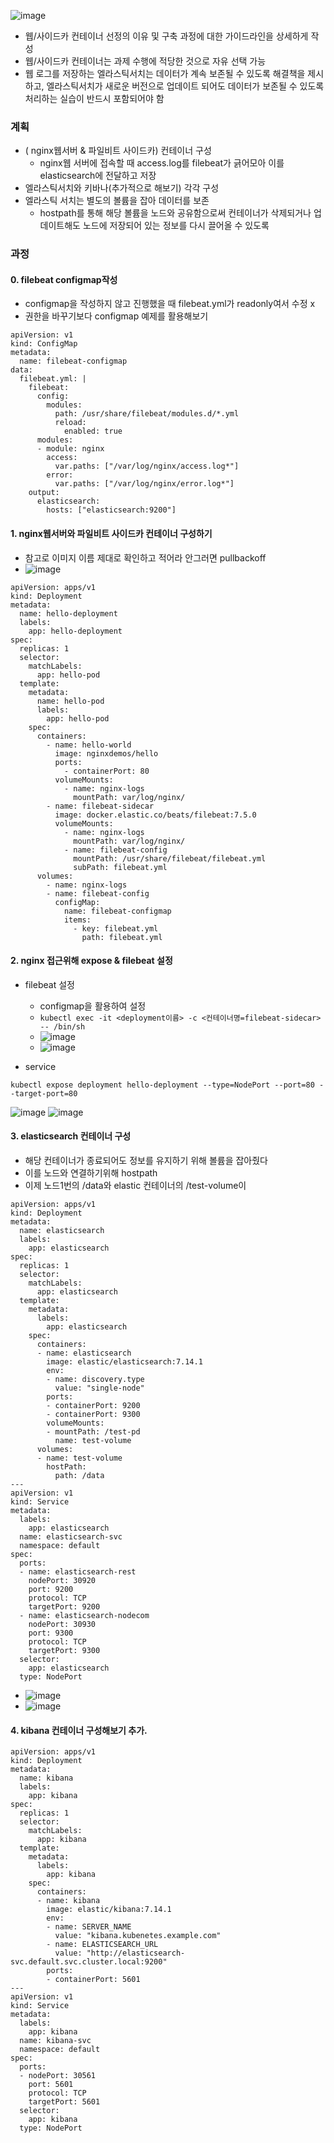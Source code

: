 ![image](https://user-images.githubusercontent.com/62214428/146668478-2dafefa7-5be6-4cdf-9b6b-cec3c7b3b7c0.png)

- 웹/사이드카 컨테이너 선정의 이유 및 구축 과정에 대한 가이드라인을 상세하게 작성
- 웹/사이드카 컨테이너는 과제 수행에 적당한 것으로 자유 선택 가능
- 웹 로그를 저장하는 엘라스틱서치는 데이터가 계속 보존될 수 있도록 해결책을 제시하고, 엘라스틱서치가 새로운 버전으로 업데이트 되어도 데이터가 보존될 수 있도록 처리하는 실습이 반드시 포함되어야 함


### 계획
- ( nginx웹서버 & 파일비트 사이드카) 컨테이너 구성
  - nginx웹 서버에 접속할 때 access.log를 filebeat가 긁어모아 이를 elasticsearch에 전달하고 저장
- 엘라스틱서치와 키바나(추가적으로 해보기) 각각 구성 
- 엘라스틱 서치는 별도의 볼륨을 잡아 데이터를 보존
  - hostpath를 통해 해당 볼륨을 노드와 공유함으로써 컨테이너가 삭제되거나 업데이트해도 노드에 저장되어 있는 정보를 다시 끌어올 수 있도록


### 과정
#### 0. filebeat configmap작성
- configmap을 작성하지 않고 진행했을 때 filebeat.yml가 readonly여서 수정 x 
- 권한을 바꾸기보다 configmap 예제를 활용해보기
```
apiVersion: v1
kind: ConfigMap
metadata:
  name: filebeat-configmap
data:
  filebeat.yml: |
    filebeat:
      config:
        modules:
          path: /usr/share/filebeat/modules.d/*.yml
          reload:
            enabled: true
      modules:
      - module: nginx
        access:
          var.paths: ["/var/log/nginx/access.log*"]
        error:
          var.paths: ["/var/log/nginx/error.log*"]
    output:
      elasticsearch:
        hosts: ["elasticsearch:9200"] 
```
#### 1. nginx웹서버와 파일비트 사이드카 컨테이너 구성하기
- 참고로 이미지 이름 제대로 확인하고 적어라 안그러면 pullbackoff
- ![image](https://user-images.githubusercontent.com/62214428/146684646-c1d68b6e-0748-4e85-aa46-cc72ab6c88fb.png)
```
apiVersion: apps/v1
kind: Deployment
metadata:
  name: hello-deployment
  labels:
    app: hello-deployment
spec:
  replicas: 1
  selector:
    matchLabels:
      app: hello-pod
  template:
    metadata:
      name: hello-pod
      labels:
        app: hello-pod
    spec:
      containers:
        - name: hello-world
          image: nginxdemos/hello
          ports:
            - containerPort: 80
          volumeMounts:
            - name: nginx-logs
              mountPath: var/log/nginx/
        - name: filebeat-sidecar
          image: docker.elastic.co/beats/filebeat:7.5.0
          volumeMounts:
            - name: nginx-logs
              mountPath: var/log/nginx/
            - name: filebeat-config
              mountPath: /usr/share/filebeat/filebeat.yml
              subPath: filebeat.yml 
      volumes:
        - name: nginx-logs
        - name: filebeat-config
          configMap:
            name: filebeat-configmap
            items:
              - key: filebeat.yml
                path: filebeat.yml

```
#### 2. nginx 접근위해 expose & filebeat 설정
- filebeat 설정
  - configmap을 활용하여 설정
  - `kubectl exec -it <deployment이름> -c <컨테이너명=filebeat-sidecar> -- /bin/sh`
  - ![image](https://user-images.githubusercontent.com/62214428/146682427-5030b346-c32e-45da-8da2-36781abccfe9.png)
  - ![image](https://user-images.githubusercontent.com/62214428/146682449-4e381b42-1dce-49bf-844c-e11806f67f7d.png)

- service
```
kubectl expose deployment hello-deployment --type=NodePort --port=80 --target-port=80
```
![image](https://user-images.githubusercontent.com/62214428/146676937-3ce4516b-681c-40f7-a371-f48c79200451.png)
![image](https://user-images.githubusercontent.com/62214428/146676939-bd11dedf-69c7-4c5f-968c-57b39e59dbae.png)


#### 3. elasticsearch 컨테이너 구성
- 해당 컨테이너가 종료되어도 정보를 유지하기 위해 볼륨을 잡아줬다
- 이를 노드와 연결하기위해 hostpath
- 이제 노드1번의 /data와 elastic 컨테이너의 /test-volume이 
```
apiVersion: apps/v1
kind: Deployment
metadata:
  name: elasticsearch
  labels:
    app: elasticsearch
spec:
  replicas: 1
  selector:
    matchLabels:
      app: elasticsearch
  template:
    metadata:
      labels:
        app: elasticsearch
    spec:
      containers:
      - name: elasticsearch
        image: elastic/elasticsearch:7.14.1
        env:
        - name: discovery.type
          value: "single-node"
        ports:
        - containerPort: 9200
        - containerPort: 9300
        volumeMounts:
        - mountPath: /test-pd
          name: test-volume
      volumes:
      - name: test-volume
        hostPath:
          path: /data
---
apiVersion: v1
kind: Service
metadata:
  labels:
    app: elasticsearch
  name: elasticsearch-svc
  namespace: default
spec:
  ports:
  - name: elasticsearch-rest
    nodePort: 30920
    port: 9200
    protocol: TCP
    targetPort: 9200
  - name: elasticsearch-nodecom
    nodePort: 30930
    port: 9300
    protocol: TCP
    targetPort: 9300  
  selector:
    app: elasticsearch
  type: NodePort
```
- ![image](https://user-images.githubusercontent.com/62214428/146682949-1b48e473-4cd7-4fbd-be1f-8c75eff72f60.png)
- ![image](https://user-images.githubusercontent.com/62214428/146682936-dca9308b-1032-4112-818f-5f29f08acdb2.png)

#### 4. kibana 컨테이너 구성해보기 추가.
```
apiVersion: apps/v1
kind: Deployment
metadata:
  name: kibana
  labels:
    app: kibana
spec:
  replicas: 1
  selector:
    matchLabels:
      app: kibana
  template:
    metadata:
      labels:
        app: kibana
    spec:
      containers:
      - name: kibana
        image: elastic/kibana:7.14.1
        env:
        - name: SERVER_NAME
          value: "kibana.kubenetes.example.com"
        - name: ELASTICSEARCH_URL
          value: "http://elasticsearch-svc.default.svc.cluster.local:9200"
        ports:
        - containerPort: 5601
---
apiVersion: v1
kind: Service
metadata:
  labels:
    app: kibana
  name: kibana-svc
  namespace: default
spec:
  ports:
  - nodePort: 30561
    port: 5601
    protocol: TCP
    targetPort: 5601
  selector:
    app: kibana
  type: NodePort

```






